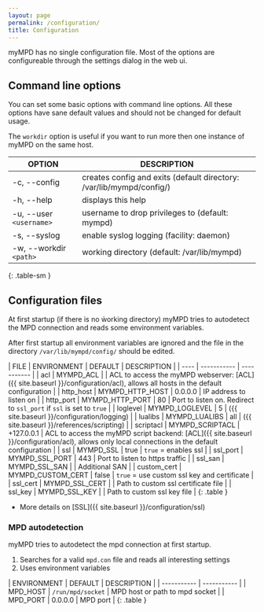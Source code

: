 ```yaml
---
layout: page
permalink: /configuration/
title: Configuration
---
```


myMPD has no single configuration file. Most of the options are configureable through the settings dialog in the web ui.

## Command line options

You can set some basic options with command line options. All these options have sane default values and should not be changed for default usage.

The `workdir` option is useful if you want to run more then one instance of myMPD on the same host.

| OPTION | DESCRIPTION |
| ------ | ----------- |
| -c, --config | creates config and exits (default directory: /var/lib/mympd/config/) |
| -h, --help | displays this help |
| -u, --user `<username>`| username to drop privileges to (default: mympd) |
| -s, --syslog | enable syslog logging (facility: daemon) |
| -w, --workdir `<path>` | working directory (default: /var/lib/mympd) |
{: .table-sm }

## Configuration files

At first startup (if there is no ẁorking directory) myMPD tries to autodetect the MPD connection and reads some environment variables.

After first startup all environment variables are ignored and the file in the directory `/var/lib/mympd/config/` should be edited.

| FILE | ENVIRONMENT | DEFAULT | DESCRIPTION |
| ---- | ----------- | ----------- |
| acl | MYMPD_ACL | | ACL to access the myMPD webserver: [ACL]({{ site.baseurl }}/configuration/acl), allows all hosts in the default configuration |
| http_host | MYMPD_HTTP_HOST | 0.0.0.0 | IP address to listen on |
| http_port | MYMPD_HTTP_PORT | 80 | Port to listen on. Redirect to `ssl_port` if `ssl` is set to `true` |
| loglevel | MYMPD_LOGLEVEL | 5 | ({{ site.baseurl }}/configuration/logging) |
| lualibs | MYMPD_LUALIBS | all | ({{ site.baseurl }}/references/scripting) |
| scriptacl | MYMPD_SCRIPTACL | +127.0.0.1 | ACL to access the myMPD script backend: [ACL]({{ site.baseurl }}/configuration/acl), allows only local connections in the default configuration |
| ssl | MYMPD_SSL | true | `true` = enables ssl |
| ssl_port | MYMPD_SSL_PORT | 443 | Port to listen to https traffic |
| ssl_san | MYMPD_SSL_SAN | | Additional SAN |
| custom_cert | MYMPD_CUSTOM_CERT | false | `true` = use custom ssl key and certificate |
| ssl_cert | MYMPD_SSL_CERT | | Path to custom ssl certificate file |
| ssl_key | MYMPD_SSL_KEY | | Path to custom ssl key file |
{: .table }

- More details on [SSL]({{ site.baseurl }}/configuration/ssl)

### MPD autodetection

myMPD tries to autodetect the mpd connection at first startup.

1. Searches for a valid `mpd.con` file and reads all interesting settings
2. Uses environment variables

| ENVIRONMENT | DEFAULT | DESCRIPTION |
| ----------- | ----------- |
| MPD_HOST | `/run/mpd/socket` | MPD host or path to mpd socket |
| MPD_PORT | 0.0.0.0 | MPD port |
{: .table }
